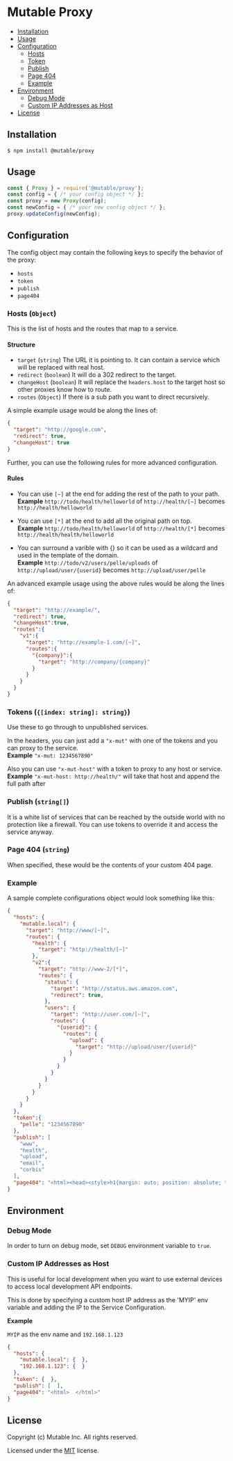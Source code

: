 # Mutable Proxy

- [Installation](#installation)
- [Usage](#usage)
- [Configuration](#configuration)
  - [Hosts](#hosts)
  - [Token](#token)
  - [Publish](#publish)
  - [Page 404](#page-404)
  - [Example](#example)
- [Environment](#environment)
  - [Debug Mode](#debug-mode)
  - [Custom IP Addresses as Host](#custom-ip-addresses-as-host)
- [License](#license)

## Installation

```shell
$ npm install @mutable/proxy
```

## Usage

```javascript
const { Proxy } = require('@mutable/proxy');
const config = { /* your config object */ };
const proxy = new Proxy(config);
const newConfig = { /* your new config object */ };
proxy.updateConfig(newConfig);
```

## Configuration

The config object may contain the following keys to specify the behavior of the proxy:

- `hosts`
- `token`
- `publish`
- `page404`

### Hosts (`Object`)

This is the list of hosts and the routes that map to a service.

#### Structure

- `target` (`string`) The URL it is pointing to. It can contain a service which will be replaced with real host.
- `redirect` (`boolean`) It will do a 302 redirect to the target.
- `changeHost` (`boolean`) It will replace the `headers.host` to the target host so other proxies know how to route.
- `routes` (`Object`) If there is a sub path you want to direct recursively.

A simple example usage would be along the lines of:

```json
{
  "target": "http://google.com",
  "redirect": true,
  "changeHost": true
}
```

Further, you can use the following rules for more advanced configuration.

#### Rules

- You can use `[~]` at the end for adding the rest of the path to your path.  
**Example** `http://todo/health/helloworld` of `http://health/[~]` becomes `http://health/helloworld`

- You can use `[*]` at the end to add all the original path on top.  
**Example** `http://todo/health/helloworld` of `http://health/[*]` becomes `http://health/health/helloworld`

- You can surround a varible with {} so it can be used as a wildcard and used in the template of the domain.  
**Example** `http://todo/v2/users/pelle/uploads` of `http://upload/user/{userid}` becomes `http://upload/user/pelle`

An advanced example usage using the above rules would be along the lines of:

```json
{
  "target": "http://example/",
  "redirect": true,
  "changeHost":true,
  "routes":{
    "v1":{
      "target": "http://example-1.com/[~]",
      "routes":{
        "{company}":{
          "target": "http://company/{company}"
        }
      }
    }
  }
}
```


### Tokens (`{[index: string]: string}`)

Use these to go through to unpublished services.

In the headers, you can just add a `"x-mut"` with one of the tokens and you can proxy to the service.  
**Example** `"x-mut: 1234567890"`

Also you can use `"x-mut-host"` with a token to proxy to any host or service.  
**Example** `"x-mut-host: http://health/"` will take that host and append the full path after

### Publish (`string[]`)

It is a white list of services that can be reached by the outside world with no protection like a firewall. You can use tokens to override it and access the service anyway.

### Page 404 (`string`)

When specified, these would be the contents of your custom 404 page.

### Example

A sample complete configurations object would look something like this:

```json
{
  "hosts": {
    "mutable.local": {
      "target": "http://www/[~]",
      "routes": {
        "health": {
          "target": "http://health/[~]"
        },
        "v2":{
          "target": "http://www-2/[*]",
          "routes": {
            "status": {
              "target": "http://status.aws.amazon.com",
              "redirect": true,
            },
            "users": {
              "target": "http://user.com/[~]",
              "routes": {
                "{userid}": {
                  "routes": {
                    "upload": {
                      "target": "http://upload/user/{userid}"
                    }
                  }
                }
              }
            }
          }
        }
      }
    }
  },
  "token":{
    "pelle": "1234567890"
  },
  "publish": [
    "www",
    "health",
    "upload",
    "email",
    "corbis"
  ],
  "page404": "<html><head><style>h1{margin: auto; position: absolute; top: 0; left: 0; right: 0; bottom: 0; height: 100px; font-family: 'arial'; font-weight: 100; color: #555; text-align: center; }body{background:#000;}</style></head><body><h1>404 Not Found</h1></body></html>"
}
```

## Environment

### Debug Mode

In order to turn on debug mode, set `DEBUG` environment variable to `true`.

### Custom IP Addresses as Host

This is useful for local development when you want to use external devices to access local development API endpoints.

This is done by specifying a custom host IP address as the 'MYIP' env variable and adding the IP to the Service Configuration.

**Example**

`MYIP` as the env name and `192.168.1.123`

```json
{
  "hosts": {
    "mutable.local": {  },
    "192.168.1.123": {  }
  },
  "token": {  },
  "publish": [  ],
  "page404": "<html>  </html>"
}
```

## License

Copyright (c) Mutable Inc. All rights reserved.

Licensed under the [MIT](./LICENSE) license.
